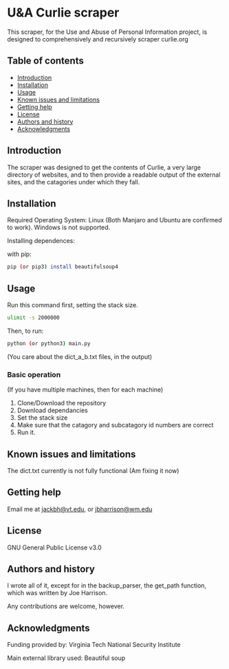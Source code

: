 U&A Curlie scraper
=================================================

This scraper, for the Use and Abuse of Personal Information project, is designed to comprehensively and recursively scraper curlie.org


Table of contents
-----------------

* [Introduction](#introduction)
* [Installation](#installation)
* [Usage](#usage)
* [Known issues and limitations](#known-issues-and-limitations)
* [Getting help](#getting-help)
* [License](#license)
* [Authors and history](#authors-and-history)
* [Acknowledgments](#acknowledgments)


Introduction
------------

The scraper was designed to get the contents of Curlie, a very large directory of websites, and to then provide a readable output of the
external sites, and the catagories under which they fall.

Installation
------------

Required Operating System:
Linux
(Both Manjaro and Ubuntu are confirmed to work).
Windows is not supported.

Installing dependences:

with pip:
```bash
pip (or pip3) install beautifulsoup4
```

Usage
-----

Run this command first, setting the stack size.
```bash
ulimit -s 2000000
```

Then, to run:
```bash
python (or python3) main.py
```
(You care about the dict_a_b.txt files, in the output)

### Basic operation
(If you have multiple machines, then for each machine)

1. Clone/Download the repository
2. Download dependancies
3. Set the stack size 
4. Make sure that the catagory and subcatagory id numbers are correct
5. Run it.

Known issues and limitations
----------------------------

The dict.txt currently is not fully functional
(Am fixing it now)

Getting help
------------

Email me at jackbh@vt.edu, or jbharrison@wm.edu

License
-------

GNU General Public License v3.0

Authors and history
---------------------------

I wrote all of it, except for in the backup_parser, the get_path function, which was written by Joe Harrison.

Any contributions are welcome, however.

Acknowledgments
---------------

Funding provided by:
Virginia Tech National Security Institute

Main external library used:
Beautiful soup
